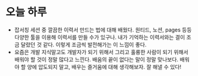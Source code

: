 # 오늘 하루

+ 잡서칭 세션 중 깔끔한 이력서 만드는 법에 대해 배웠다. 원티드, 노션, pages 등등 다양한 툴을 이용해 이력서를 만들 수가 있구나. 내가 기억하는 이력서와는 결이 조금 달랐던 것 같다. 이렇게 조금씩 발전해가는 이 느낌이 좋다.
+ 요즘은 개발 지식말고도 개발자가 되기 위해서 그리고 훌륭한 사람이 되기 위해서 배워야 할 것이 정말 많다고 느낀다. 배움의 끝이 없다는 말이 정말 맞나보다. 배워야 할 양에 압도되지 말고, 배우는 즐거움에 대해 생각해보자. 잘 해낼 수 있다!